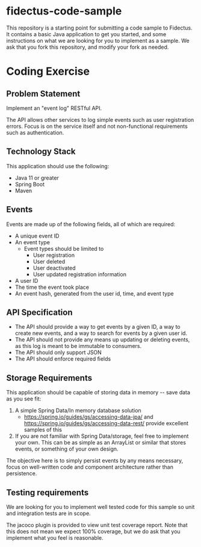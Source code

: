 # fidectus-code-sample
This repository is a starting point for submitting a code sample to Fidectus. It contains a basic 
Java application to get you started, and some instructions on what we are looking for you to implement as a sample. We ask
that you fork this repository, and modify your fork as needed.

# Coding Exercise

##  Problem Statement
Implement an "event log" RESTful API. 

The API allows other services to log 
simple events such as user registration errors.
Focus is on the service itself and not non-functional 
requirements such as authentication.

## Technology Stack
This application should use the following:
* Java 11 or greater
* Spring Boot
* Maven

## Events
Events are made up of the following fields, all of which are required:
* A unique event ID
* An event type
  * Event types should be limited to
    * User registration
    * User deleted
    * User deactivated
    * User updated registration information
* A user ID
* The time the event took place
* An event hash, generated from the user id, time, and event type


## API Specification
* The API should provide a way to get events by a given ID, a way to create new events, and a way to search for events by a given user id.
* The API should not provide any means up updating or deleting events, as this log is meant to be immutable to consumers.
* The API should only support JSON
* The API should enforce required fields

## Storage Requirements
This application should be capable of storing data in memory -- save data as you see fit:

1. A simple Spring Data/In memory database solution
   - https://spring.io/guides/gs/accessing-data-jpa/ and https://spring.io/guides/gs/accessing-data-rest/ provide excellent samples of this
2. If you are not familiar with Spring Data/storage, feel free to implement your own. This can be as simple as an ArrayList or similar that
stores events, or something of your own design.

The objective here is to simply persist events by any means necessary, focus on well-written code and component architecture rather than persistence.

## Testing requirements
We are looking for you to implement well tested code for this sample so unit and integration tests are in scope.

The jacoco plugin is provided to view unit test coverage report. Note that this does not mean we expect
100% coverage, but we do ask that you implement what you feel is reasonable.
